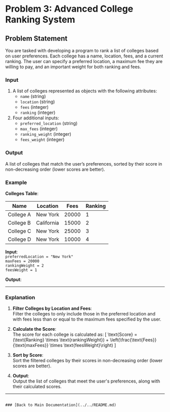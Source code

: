 # Problem 3: Advanced College Ranking System

## Problem Statement

You are tasked with developing a program to rank a list of colleges based on user preferences. Each college has a name, location, fees, and a current ranking. The user can specify a preferred location, a maximum fee they are willing to pay, and an important weight for both ranking and fees.

### Input

1. A list of colleges represented as objects with the following attributes:
   - `name` (string)
   - `location` (string)
   - `fees` (integer)
   - `ranking` (integer)
2. Four additional inputs:
   - `preferred_location` (string)
   - `max_fees` (integer)
   - `ranking_weight` (integer)
   - `fees_weight` (integer)

### Output

A list of colleges that match the user’s preferences, sorted by their score in non-decreasing order (lower scores are better).

### Example

**Colleges Table**:

| Name      | Location   | Fees  | Ranking |
| --------- | ---------- | ----- | ------- |
| College A | New York   | 20000 | 1       |
| College B | California | 15000 | 2       |
| College C | New York   | 25000 | 3       |
| College D | New York   | 10000 | 4       |

**Input**:  
`preferredLocation = "New York"`  
`maxFees = 20000`  
`rankingWeight = 2`  
`feesWeight = 1`

**Output**:  

---

### Explanation

1. **Filter Colleges by Location and Fees**:  
   Filter the colleges to only include those in the preferred location and with fees less than or equal to the maximum fees specified by the user.

2. **Calculate the Score**:  
   The score for each college is calculated as:
   \[
   \text{Score} = (\text{Ranking} \times \text{rankingWeight}) + \left(\frac{\text{Fees}}{\text{maxFees}} \times \text{feesWeight}\right)
   \]

3. **Sort by Score**:  
   Sort the filtered colleges by their scores in non-decreasing order (lower scores are better).

4. **Output**:  
   Output the list of colleges that meet the user's preferences, along with their calculated scores.

---
```

### [Back to Main Documentation](../../README.md)

